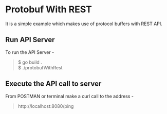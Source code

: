 # Protobuf With REST

It is a simple example which makes use of protocol buffers with REST API. 

## Run API Server
To run the API Server - <br />
>$ go build . <br />
>$ ./protobufWithRest <br />

## Execute the API call to server
From POSTMAN or terminal make a curl call to the address - <br />
>http://localhost:8080/ping
